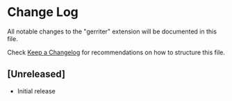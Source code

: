 # Change Log
All notable changes to the "gerriter" extension will be documented in this file.

Check [Keep a Changelog](http://keepachangelog.com/) for recommendations on how to structure this file.

## [Unreleased]
- Initial release